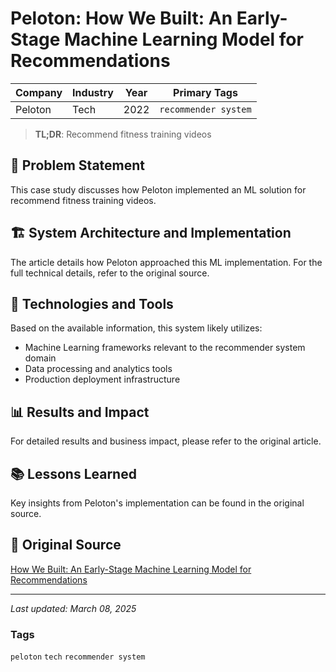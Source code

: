# Peloton: How We Built: An Early-Stage Machine Learning Model for Recommendations

| Company | Industry | Year | Primary Tags | 
|---------|----------|------|--------------|
| Peloton | Tech | 2022 | `recommender system` |

> **TL;DR**: Recommend fitness training videos

## 📝 Problem Statement

This case study discusses how Peloton implemented an ML solution for recommend fitness training videos.

## 🏗️ System Architecture and Implementation

The article details how Peloton approached this ML implementation. For the full technical details, refer to the original source.

## 🔧 Technologies and Tools

Based on the available information, this system likely utilizes:

- Machine Learning frameworks relevant to the recommender system domain
- Data processing and analytics tools
- Production deployment infrastructure

## 📊 Results and Impact

For detailed results and business impact, please refer to the original article.

## 📚 Lessons Learned

Key insights from Peloton's implementation can be found in the original source.

## 🔗 Original Source

[How We Built: An Early-Stage Machine Learning Model for Recommendations](https://www.onepeloton.com/press/articles/how-we-built-machine-learning)

---

*Last updated: March 08, 2025*

### Tags

`peloton` `tech` `recommender system`
